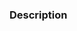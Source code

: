 <!---
Please read this!

Follow this process to make an issue:

1. Make sure not to make a duplicate issue. Filter by labels to make the search easier.
2. Write a descriptive title that would be intelligible to anyone, even if they haven't seen the code.
3. Add fitting labels.
4. Add a milestone.
5. Fill out the following fields as best as you can.
6. Use the preview button to make sure you haven't done any formatting errors.
7. Link any relevant issues you can find. Is this issue part of a sub-milestone?
--->

### Description

<!--
Description of the feature/task in question. Include relevant information like

- Research links
- Possible solutions
- Questions and proposals for discussion

Please make fitting headers to organize each piece of information.
-->